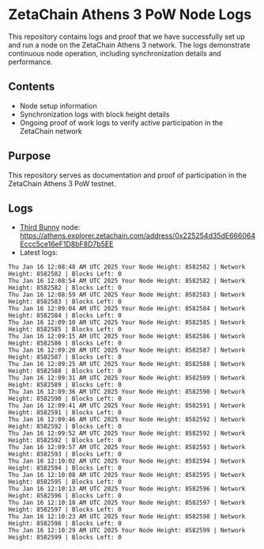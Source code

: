 # ZetaChain Athens 3 PoW Node Logs
This repository contains logs and proof that we have successfully set up and run a node on the ZetaChain Athens 3 network. The logs demonstrate continuous node operation, including synchronization details and performance.

## Contents
- Node setup information
- Synchronization logs with block height details
- Ongoing proof of work logs to verify active participation in the ZetaChain network

## Purpose
This repository serves as documentation and proof of participation in the ZetaChain Athens 3 PoW testnet.

## Logs

- [Third Bunny](https://thirdbunny.xyz/) node: https://athens.explorer.zetachain.com/address/0x225254d35dE666064Eccc5ce16eF1D8bF8D7b5EE
- Latest logs:
```
Thu Jan 16 12:08:48 AM UTC 2025 Your Node Height: 8582582 | Network Height: 8582582 | Blocks Left: 0
Thu Jan 16 12:08:54 AM UTC 2025 Your Node Height: 8582582 | Network Height: 8582582 | Blocks Left: 0
Thu Jan 16 12:08:59 AM UTC 2025 Your Node Height: 8582583 | Network Height: 8582583 | Blocks Left: 0
Thu Jan 16 12:09:04 AM UTC 2025 Your Node Height: 8582584 | Network Height: 8582584 | Blocks Left: 0
Thu Jan 16 12:09:10 AM UTC 2025 Your Node Height: 8582585 | Network Height: 8582585 | Blocks Left: 0
Thu Jan 16 12:09:15 AM UTC 2025 Your Node Height: 8582586 | Network Height: 8582586 | Blocks Left: 0
Thu Jan 16 12:09:20 AM UTC 2025 Your Node Height: 8582587 | Network Height: 8582587 | Blocks Left: 0
Thu Jan 16 12:09:25 AM UTC 2025 Your Node Height: 8582588 | Network Height: 8582588 | Blocks Left: 0
Thu Jan 16 12:09:31 AM UTC 2025 Your Node Height: 8582589 | Network Height: 8582589 | Blocks Left: 0
Thu Jan 16 12:09:36 AM UTC 2025 Your Node Height: 8582590 | Network Height: 8582590 | Blocks Left: 0
Thu Jan 16 12:09:41 AM UTC 2025 Your Node Height: 8582591 | Network Height: 8582591 | Blocks Left: 0
Thu Jan 16 12:09:46 AM UTC 2025 Your Node Height: 8582592 | Network Height: 8582592 | Blocks Left: 0
Thu Jan 16 12:09:52 AM UTC 2025 Your Node Height: 8582592 | Network Height: 8582592 | Blocks Left: 0
Thu Jan 16 12:09:57 AM UTC 2025 Your Node Height: 8582593 | Network Height: 8582593 | Blocks Left: 0
Thu Jan 16 12:10:02 AM UTC 2025 Your Node Height: 8582594 | Network Height: 8582594 | Blocks Left: 0
Thu Jan 16 12:10:08 AM UTC 2025 Your Node Height: 8582595 | Network Height: 8582595 | Blocks Left: 0
Thu Jan 16 12:10:13 AM UTC 2025 Your Node Height: 8582596 | Network Height: 8582596 | Blocks Left: 0
Thu Jan 16 12:10:18 AM UTC 2025 Your Node Height: 8582597 | Network Height: 8582597 | Blocks Left: 0
Thu Jan 16 12:10:23 AM UTC 2025 Your Node Height: 8582598 | Network Height: 8582598 | Blocks Left: 0
Thu Jan 16 12:10:29 AM UTC 2025 Your Node Height: 8582599 | Network Height: 8582599 | Blocks Left: 0
```
